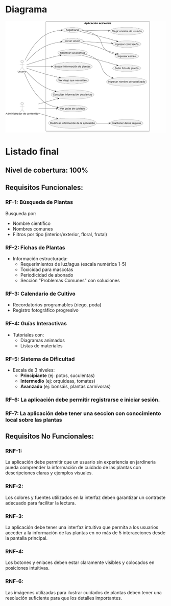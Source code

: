 # Diagrama
![alt text](image.png)

# Listado final
## Nivel de cobertura: 100%
## Requisitos Funcionales:

### RF-1: Búsqueda de Plantas
Busqueda por:
  - Nombre científico
  - Nombres comunes
  - Filtros por tipo (interior/exterior, floral, frutal)

### RF-2: Fichas de Plantas
- Información estructurada:
  - Requerimientos de luz/agua (escala numérica 1-5)
  - Toxicidad para mascotas
  - Periodicidad de abonado
  - Sección "Problemas Comunes" con soluciones

### RF-3: Calendario de Cultivo
- Recordatorios programables (riego, poda)
- Registro fotográfico progresivo


### RF-4: Guías Interactivas
- Tutoriales con:
  - Diagramas animados
  - Listas de materiales


### RF-5: Sistema de Dificultad
- Escala de 3 niveles:
  - **Principiante** (ej: potos, suculentas)
  - **Intermedio** (ej: orquídeas, tomates)
  - **Avanzado** (ej: bonsáis, plantas carnívoras)


### RF-6: La aplicación debe permitir registrarse e iniciar sesión.

### RF-7: La aplicación debe tener una seccion con conocimiento local sobre las plantas

## Requisitos No Funcionales:
### RNF-1:
 La aplicación debe permitir que un usuario sin experiencia en jardinería pueda comprender la información de cuidado de las plantas con descripciones claras y ejemplos visuales.

### RNF-2:
 Los colores y fuentes utilizados en la interfaz deben garantizar un contraste adecuado para facilitar la lectura.

### RNF-3:
 La aplicación debe tener una interfaz intuitiva que permita a los usuarios acceder a la información de las plantas en no más de 5 interacciones desde la pantalla principal.

### RNF-4:
 Los botones y enlaces deben estar claramente visibles y colocados en posiciones intuitivas.

### RNF-6:
 Las imágenes utilizadas para ilustrar cuidados de plantas deben tener una resolución suficiente para que los detalles importantes.
